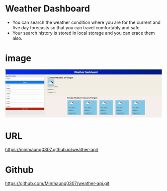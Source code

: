 # Weather Dashboard

- You can search the weather condition where you are for the current and five day forecasts so that you can travel comfortably and safe.
- Your search history is stored in local storage and you can erace them also.

# image

![weather-dashboard image](assets/images/weatherImg.png)

# URL

https://minmaung0307.github.io/weather-api/

# Github

https://github.com/Minmaung0307/weather-api.git
